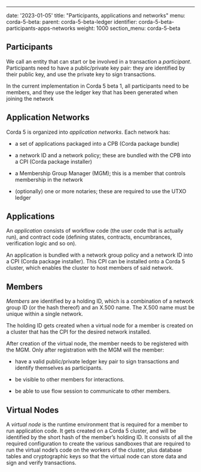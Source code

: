 ---
date: '2023-01-05'
title: "Participants, applications and networks"
menu:
  corda-5-beta:
    parent: corda-5-beta-ledger
    identifier: corda-5-beta-participants-apps-networks
    weight: 1000
section_menu: corda-5-beta


## Participants

We call an entity that can start or be involved in a transaction a *participant*. Participants need to have a public/private key pair: they are identified by their public key, and use the private key to sign transactions.

In the current implementation in Corda 5 beta 1, all participants need to be members, and they use the ledger key that has been generated when joining the network

## Application Networks

Corda 5 is organized into *application networks*. Each network has:

* a set of applications packaged into a CPB (Corda package bundle)

* a network ID and a network policy; these are bundled with the CPB into a CPI (Corda package installer)

* a Membership Group Manager (MGM); this is a member that controls membership in the network

* (optionally) one or more notaries; these are required to use the UTXO ledger

## Applications

An *application* consists of workflow code (the user code that is actually run), and contract code (defining states, contracts, encumbrances, verification logic and so on).

An application is bundled with a network group policy and a network ID into a CPI (Corda package installer). This CPI can be installed onto a Corda 5 cluster, which enables the cluster to host members of said network.

## Members

*Members* are identified by a holding ID, which is a combination of a network group ID (or the hash thereof) and an X.500 name. The X.500 name must be unique within a single network. 

The holding ID gets created when a virtual node for a member is created on a cluster that has the CPI for the desired network installed.

After creation of the virtual node, the member needs to be registered with the MGM. Only after registration with the MGM will the member:

* have a valid public/private ledger key pair to sign transactions and identify themselves as participants.

* be visible to other members for interactions.

* be able to use flow session to communicate to other members.

## Virtual Nodes

A *virtual node* is the runtime environment that is required for a member to run application code. It gets created on a Corda 5 cluster, and will be identified by the short hash of the member’s holding ID. It consists of all the required configuration to create the various sandboxes that are required to run the virtual node’s code on the workers of the cluster, plus database tables and cryptographic keys so that the virtual node can store data and sign and verify transactions.